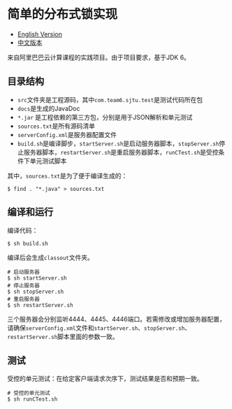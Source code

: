 # 简单的分布式锁实现

- [English Version](README_en.md)
- [中文版本](README.md)

来自阿里巴巴云计算课程的实践项目。由于项目要求，基于JDK 6。

## 目录结构

- `src`文件夹是工程源码，其中`com.team6.sjtu.test`是测试代码所在包
- `docs`是生成的JavaDoc
- `*.jar` 是工程依赖的第三方包，分别是用于JSON解析和单元测试
- `sources.txt`是所有源码清单
- `serverConfig.xml`是服务器配置文件
- `build.sh`是编译脚步，`startServer.sh`是启动服务器脚本，`stopServer.sh`停止服务器脚本，`restartServer.sh`是重启服务器脚本，`runCTest.sh`是受控条件下单元测试脚本

其中，`sources.txt`是为了便于编译生成的：

```shell
$ find . "*.java" > sources.txt
```

## 编译和运行

编译代码：
```shell
$ sh build.sh
```
编译后会生成`classout`文件夹。

```shell
# 启动服务器
$ sh startServer.sh
# 停止服务器
$ sh stopServer.sh
# 重启服务器
$ sh restartServer.sh
```
三个服务器会分别监听4444、4445、4446端口。若需修改或增加服务器配置，请确保`serverConfig.xml`文件和`startServer.sh`、`stopServer.sh`、`restartServer.sh`脚本里面的参数一致。

## 测试
受控的单元测试：在给定客户端请求次序下，测试结果是否和预期一致。
```shell
# 受控的单元测试
$ sh runCTest.sh
```
